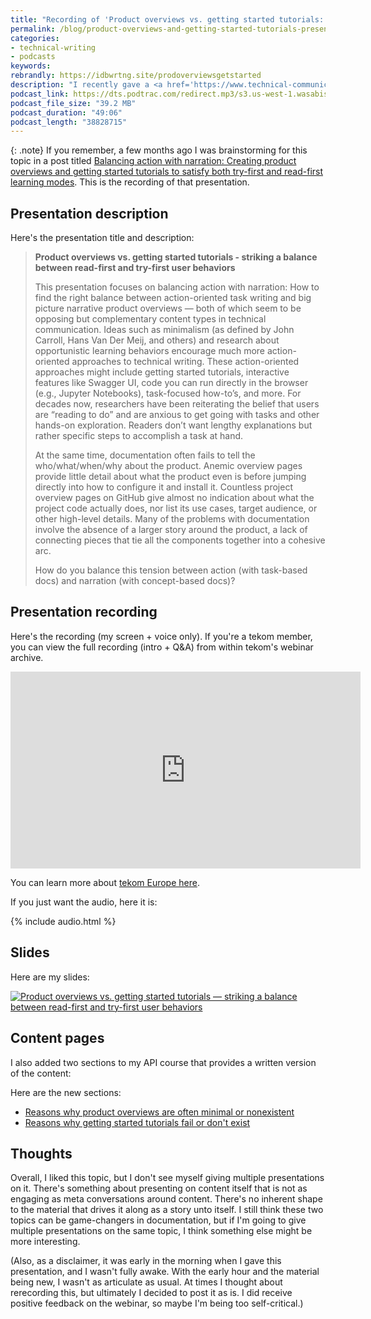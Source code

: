```yaml
---
title: "Recording of 'Product overviews vs. getting started tutorials: striking a balance between read-first and try-first user behaviors'"
permalink: /blog/product-overviews-and-getting-started-tutorials-presentation/
categories:
- technical-writing
- podcasts
keywords:
rebrandly: https://idbwrtng.site/prodoverviewsgetstarted
description: "I recently gave a <a href='https://www.technical-communication.org/tekom/webinars/upcoming-webinars?tx_zwbisdreiwebinars_webinar%5Baction%5D=detail&tx_zwbisdreiwebinars_webinar%5Bcontroller%5D=Webinar&tx_zwbisdreiwebinars_webinar%5Bwebinar%5D=68&cHash=b1f684b4bedfe40825c942dd02b5fa45'>webinar to tekom Europe</a> about product overviews and getting started tutorials. The recording and slides are below."
podcast_link: https://dts.podtrac.com/redirect.mp3/s3.us-west-1.wasabisys.com/idbwmedia.com/podcasts/product_overviews_and_tutorials_preso.mp3
podcast_file_size: "39.2 MB"
podcast_duration: "49:06"
podcast_length: "38828715"
---
```


{: .note}
If you remember, a few months ago I was brainstorming for this topic in a post titled [Balancing action with narration: Creating product overviews and getting started tutorials to satisfy both try-first and read-first learning modes](/blog/balancing-action-with-narration-create-content-to-satisfy-opportunistic-and-systematic/). This is the recording of that presentation.

## Presentation description

Here's the presentation title and description:

> **Product overviews vs. getting started tutorials - striking a balance between read-first and try-first user behaviors**
>
> This presentation focuses on balancing action with narration: How to find the right balance between action-oriented task writing and big picture narrative product overviews — both of which seem to be opposing but complementary content types in technical communication. Ideas such as minimalism (as defined by John Carroll, Hans Van Der Meij, and others) and research about opportunistic learning behaviors encourage much more action-oriented approaches to technical writing. These action-oriented approaches might include getting started tutorials, interactive features like Swagger UI, code you can run directly in the browser (e.g., Jupyter Notebooks), task-focused how-to’s, and more. For decades now, researchers have been reiterating the belief that users are “reading to do” and are anxious to get going with tasks and other hands-on exploration. Readers don’t want lengthy explanations but rather specific steps to accomplish a task at hand.
>
> At the same time, documentation often fails to tell the who/what/when/why about the product. Anemic overview pages provide little detail about what the product even is before jumping directly into how to configure it and install it. Countless project overview pages on GitHub give almost no indication about what the project code actually does, nor list its use cases, target audience, or other high-level details. Many of the problems with documentation involve the absence of a larger story around the product, a lack of connecting pieces that tie all the components together into a cohesive arc.
>
> How do you balance this tension between action (with task-based docs) and narration (with concept-based docs)?

## Presentation recording

Here's the recording (my screen + voice only). If you're a tekom member, you can view the full recording (intro + Q&A) from within tekom's webinar archive.

<iframe width="560" height="315" src="https://www.youtube.com/embed/s8As7vYg8uU" title="YouTube video player" frameborder="0" allow="accelerometer; autoplay; clipboard-write; encrypted-media; gyroscope; picture-in-picture" allowfullscreen></iframe>

You can learn more about [tekom Europe here](https://www.technical-communication.org/).

If you just want the audio, here it is:

{% include audio.html %}

## Slides

Here are my slides:

<a href="https://idratherbewriting.com/learnapidoc/slides/overviews_and_tutorials.html"><img src="https://s3.us-west-1.wasabisys.com/idbwmedia.com/images/prodoverviewsthumb.png" alt="Product overviews vs. getting started tutorials &mdash; striking a balance between read-first and try-first user behaviors" /></a>

## Content pages

I also added two sections to my API course that provides a written version of the content:

Here are the new sections:

* [Reasons why product overviews are often minimal or nonexistent](/learnapidoc/docapis_doc_overview.html#reasons_for_failure)
* [Reasons why getting started tutorials fail or don't exist](/learnapidoc/docapis_doc_getting_started_section.html#reasons_for_failure)

## Thoughts

Overall, I liked this topic, but I don't see myself giving multiple presentations on it. There's something about presenting on content itself that is not as engaging as meta conversations around content. There's no inherent shape to the material that drives it along as a story unto itself. I still think these two topics can be game-changers in documentation, but if I'm going to give multiple presentations on the same topic, I think something else might be more interesting.

(Also, as a disclaimer, it was early in the morning when I gave this presentation, and I wasn't fully awake. With the early hour and the material being new, I wasn't as articulate as usual. At times I thought about rerecording this, but ultimately I decided to post it as is. I did receive positive feedback on the webinar, so maybe I'm being too self-critical.)

